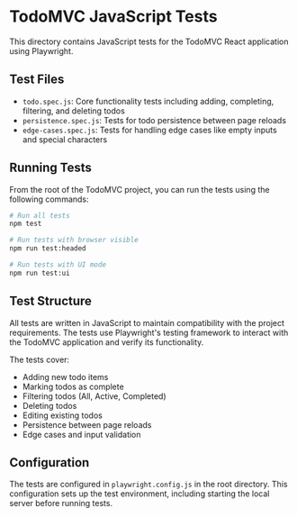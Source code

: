 # TodoMVC JavaScript Tests

This directory contains JavaScript tests for the TodoMVC React application using Playwright.

## Test Files

- `todo.spec.js`: Core functionality tests including adding, completing, filtering, and deleting todos
- `persistence.spec.js`: Tests for todo persistence between page reloads
- `edge-cases.spec.js`: Tests for handling edge cases like empty inputs and special characters

## Running Tests

From the root of the TodoMVC project, you can run the tests using the following commands:

```bash
# Run all tests
npm test

# Run tests with browser visible
npm run test:headed

# Run tests with UI mode
npm run test:ui
```

## Test Structure

All tests are written in JavaScript to maintain compatibility with the project requirements. The tests use Playwright's testing framework to interact with the TodoMVC application and verify its functionality.

The tests cover:

- Adding new todo items
- Marking todos as complete
- Filtering todos (All, Active, Completed)
- Deleting todos
- Editing existing todos
- Persistence between page reloads
- Edge cases and input validation

## Configuration

The tests are configured in `playwright.config.js` in the root directory. This configuration sets up the test environment, including starting the local server before running tests.